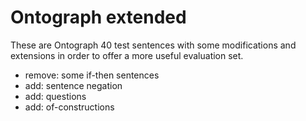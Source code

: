 Ontograph extended
==================

These are Ontograph 40 test sentences with some modifications and
extensions in order to offer a more useful evaluation set.

  - remove: some if-then sentences
  - add: sentence negation
  - add: questions
  - add: of-constructions

